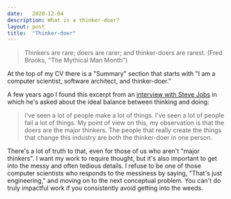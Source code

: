 ```yaml
---
date:   2020-12-04
description: What is a thinker-doer?
layout: post
title:  "Thinker-doer"
---
```


> Thinkers are rare; doers are rarer; and thinker-doers are rarest.
(Fred Brooks, "The Mythical Man Month")

At the top of my CV there is a "Summary" section that starts with "I am a computer scientist, software architect, and thinker-doer."

A few years ago I found this excerpt from an [interview with Steve Jobs](https://www.youtube.com/watch?v=WkJpEG4KbN4) in which he's asked about the ideal balance between thinking and doing:

> I've seen a lot of people make a lot of things. I've seen a lot of people fail a lot of things. My point of view on this, my observation is that the doers are the major thinkers. The people that really create the things that change this industry are both the thinker-doer in one person.

There's a lot of truth to that, even for those of us who aren't "major thinkers". I want my work to require thought, but it's also important to get into the messy and often tedious details. I refuse to be one of those computer scientists who responds to the messiness by saying, "That's just engineering," and moving on to the next conceptual problem. You can't do truly impactful work if you consistently avoid getting into the weeds.